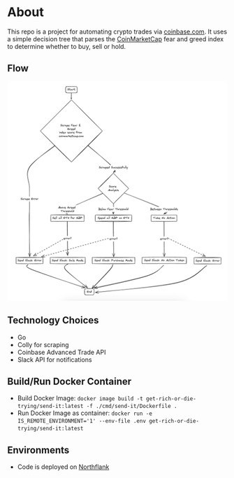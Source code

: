 # About

This repo is a project for automating crypto trades via [coinbase.com](https://coinbase.com). It uses a simple decision tree that parses the [CoinMarketCap](https://coinmarketcap.com/) fear and greed index to determine whether to buy, sell or hold.


## Flow

![Job Design Diagram](./docs/diagram.png)


## Technology Choices
- Go
- Colly for scraping
- Coinbase Advanced Trade API
- Slack API for notifications


## Build/Run Docker Container

- Build Docker Image: `docker image build -t get-rich-or-die-trying/send-it:latest -f ./cmd/send-it/Dockerfile .`
- Run Docker Image as container: `docker run -e IS_REMOTE_ENVIRONMENT='1' --env-file .env get-rich-or-die-trying/send-it:latest`

## Environments

- Code is deployed on [Northflank](https://northflank.com/)
